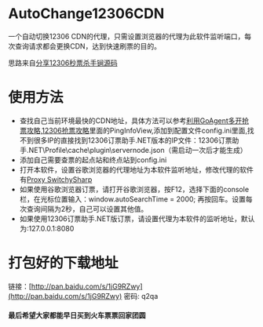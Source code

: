# AutoChange12306CDN

一个自动切换12306 CDN的代理，只需设置浏览器的代理为此软件监听端口，每次查询请求都会更换CDN，达到快速刷票的目的。

思路来自[分享12306秒票杀手锏源码](http://www.cnblogs.com/guozili/p/3512490.html)

# 使用方法

* 查找自己当前环境最快的CDN地址，具体方法可以参考[利用GoAgent多开抢票攻略,12306抢票攻略](http://matychen.iteye.com/blog/1988528)里面的PingInfoView,添加到配置文件config.ini里面,找不到很多IP的直接找到12306订票助手.NET版本的IP文件：12306订票助手.NET\Profile\cache\plugin\servernode.json（需启动一次后才能生成）
* 添加自己需要查票的起点站和终点站到config.ini
* 打开本软件，设置谷歌浏览器的代理地址为本软件监听地址，修改代理的软件有[Proxy SwitchySharp](https://chrome.google.com/webstore/detail/dpplabbmogkhghncfbfdeeokoefdjegm)
* 如果使用谷歌浏览器订票，请打开谷歌浏览器，按F12，选择下面的console栏，在光标位置输入：window.autoSearchTime = 2000; 再按回车。设置每次查询间隔为2秒，自己可以设置其他值。
* 如果使用12306订票助手.NET版订票，请设置代理为本软件的监听地址，默认为:127.0.0.1:8080

# 打包好的下载地址
链接：[http://pan.baidu.com/s/1jG9RZwy](http://pan.baidu.com/s/1jG9RZwy) 密码: q2qa

#### 最后希望大家都能早日买到火车票票回家团圆
